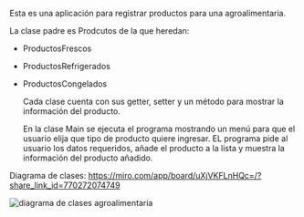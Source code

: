 Esta es una aplicación para registrar productos para una agroalimentaria.

La clase padre es Prodcutos de la que heredan:
- ProductosFrescos
- ProductosRefrigerados
- ProductosCongelados

  Cada clase cuenta con sus getter, setter y un método para mostrar la información del producto.

  En la clase Main se ejecuta el programa mostrando un menú para que el usuario elija que tipo de producto quiere ingresar.
  EL programa pide al usuario los datos requeridos, añade el producto a la lista y muestra la información del producto añadido.


Diagrama de clases: https://miro.com/app/board/uXjVKFLnHQc=/?share_link_id=770272074749

![diagrama de clases agroalimentaria](https://github.com/aaron-henao/AGROALIMENTARIA/assets/110606543/6928550b-6c99-4845-8007-aadffe1f131e)
